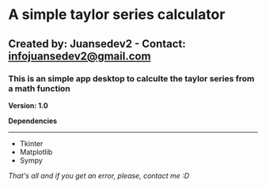 # A simple taylor series calculator

## Created by: Juansedev2 - Contact: infojuansedev2@gmail.com

### This is an simple app desktop to calculte the taylor series from a math function

**Version: 1.0**

**Dependencies**

---

- Tkinter
- Matplotlib
- Sympy

*That's all and if you get an error, please, contact me :D*
